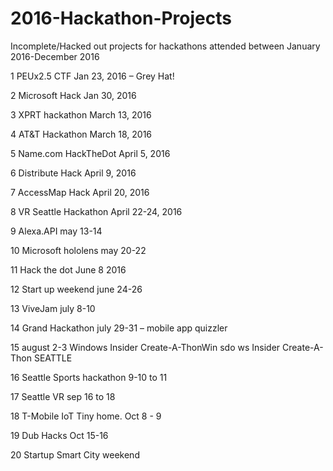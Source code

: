 # 2016-Hackathon-Projects

Incomplete/Hacked out projects for hackathons attended between January 2016-December 2016

1 PEUx2.5 CTF Jan 23, 2016 – Grey Hat! 

2 Microsoft Hack Jan 30,  2016 

3 XPRT hackathon March 13, 2016 

4 AT&T Hackathon March 18, 2016 

5 Name.com HackTheDot April 5, 2016 

6 Distribute Hack April 9, 2016 

7 AccessMap Hack April 20, 2016 

8 VR Seattle Hackathon April 22-24, 2016  

9 Alexa.API may 13-14 

10 Microsoft hololens may 20-22 

11 Hack the dot June 8 2016 

12 Start up weekend june 24-26 

13 ViveJam july 8-10 

14 Grand Hackathon july 29-31 – mobile app quizzler 

15 august 2-3 Windows Insider Create-A-ThonWin sdo ws Insider Create-A-Thon SEATTLE  

16 Seattle Sports hackathon 9-10 to 11  

17 Seattle VR sep 16 to 18 

18 T-Mobile IoT Tiny home. Oct 8 - 9

19 Dub Hacks Oct 15-16

20 Startup Smart City weekend
